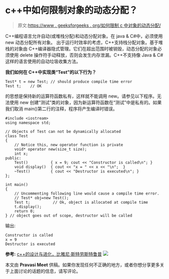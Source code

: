# c++中如何限制对象的动态分配？

> 原文:[https://www . geeksforgeeks . org/如何限制 c 中对象的动态分配/](https://www.geeksforgeeks.org/how-to-restrict-dynamic-allocation-of-objects-in-c/)

C++编程语言允许自动(或堆栈分配)和动态分配对象。在 java & C#中，必须使用 new 动态分配所有对象。
出于运行时效率的考虑，C++支持栈分配对象。基于堆栈的对象由 C++编译器隐式管理。它们在超出范围时被销毁，动态分配的对象必须使用 delete 操作符手动释放，否则会发生内存泄漏。C++不支持像 Java & C#这样的语言使用的自动垃圾收集方法。

**我们如何在 C++中实现类“Test”的以下行为？**

```
Test* t = new Test; // should produce compile time error
Test t;    // OK 
```

的思想是保持新的运算符函数私有，这样就不能调用 new。请参见以下程序。无法使用 new 创建“测试”类的对象，因为新运算符函数在“测试”中是私有的。如果我们取消 main()第二行的注释，程序将产生编译时错误。

```
#include <iostream>
using namespace std;

// Objects of Test can not be dynamically allocated
class Test
{
    // Notice this, new operator function is private
    void* operator new(size_t size);
    int x;
public:
    Test()          { x = 9; cout << "Constructor is called\n"; }
    void display()  { cout << "x = " << x << "\n";  }
    ~Test()         { cout << "Destructor is executed\n"; }
};

int main()
{
    // Uncommenting following line would cause a compile time error.
    // Test* obj=new Test();
    Test t;          // Ok, object is allocated at compile time
    t.display();
    return 0;
} // object goes out of scope, destructor will be called
```

输出:

```
Constructor is called
x = 9
Destructor is executed
```

**参考:**
[c++的设计与进化，比雅尼·斯特劳斯特鲁普](http://www.amazon.com/gp/product/0201543303/ref=as_li_qf_sp_asin_tl?ie=UTF8&camp=1789&creative=9325&creativeASIN=0201543303&linkCode=as2&tag=geeksf0f-20) ![](http://ir-na.amazon-adsystem.com/e/ir?t=geeksf0f-20&l=as2&o=1&a=0201543303)

本文由 **Pravasi Meet** 供稿。如果你发现任何不正确的地方，或者你想分享更多关于上面讨论的话题的信息，请写评论。